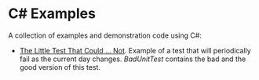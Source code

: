 C# Examples
==============

A collection of examples and demonstration code using C#:
- [The Little Test That Could ... Not](http://www.hjerpbakk.com/blog/2013/9/24/the-little-test-that-could-not.html). Example of a test that will periodically fail as the current day changes. *BadUnitTest* contains the bad and the good version of this test.
